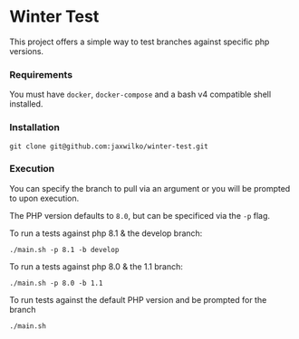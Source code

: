 # Winter Test

This project offers a simple way to test branches against specific php versions.

### Requirements

You must have `docker`, `docker-compose` and a bash v4 compatible shell installed.

### Installation

```shell
git clone git@github.com:jaxwilko/winter-test.git
```

### Execution

You can specify the branch to pull via an argument or you will be prompted to upon execution.

The PHP version defaults to `8.0`, but can be specificed via the `-p` flag.

To run a tests against php 8.1 & the develop branch:
```shell
./main.sh -p 8.1 -b develop
```
To run a tests against php 8.0 & the 1.1 branch:
```shell
./main.sh -p 8.0 -b 1.1
```
To run tests against the default PHP version and be prompted for the branch
```shell
./main.sh
```